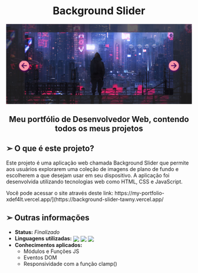 <h1 align="center">Background Slider</h1>
<img src="./assets/imgs/site.png" align="center">
<h2 align="center">Meu portfólio de Desenvolvedor Web, contendo todos os meus projetos</h2>

<h2>➢ O que é este projeto?</h2>

<p>
  Este projeto é uma aplicação web chamada Background Slider que permite aos usuários
  explorarem uma coleção de imagens de plano de fundo e escolherem a que desejam usar em seu dispositivo. 
  A aplicação foi desenvolvida utilizando tecnologias web como HTML, CSS e JavaScript.
</p>
<p> Você pode acessar o site através deste link: https://my-portfolio-xdef4lt.vercel.app/](https://background-slider-tawny.vercel.app/</p>

<h2> ➢ Outras informações</h2>
<ul>
    <li> <strong>Status:</strong> <em>Finalizado</em>
    <li><strong>Linguagens utilizadas:</strong>
    <div style="display: inline-block">
        <img align="center" height="50px" src="https://cdn.jsdelivr.net/gh/devicons/devicon/icons/html5/html5-plain.svg" />
        <img align="center" height="50px" src="https://cdn.jsdelivr.net/gh/devicons/devicon/icons/css3/css3-plain.svg" />
        <img align="center" height="50px" src="https://cdn.jsdelivr.net/gh/devicons/devicon/icons/javascript/javascript-plain.svg" />
    </div>
    <li> <strong>Conhecimentos aplicados:</strong>
    <ul>
        <li> 
            Módulos e Funções JS
        </li>
      <li>Eventos DOM</li>
      <li>Responsividade com a função clamp()</li>
    </ul>
</ul>
